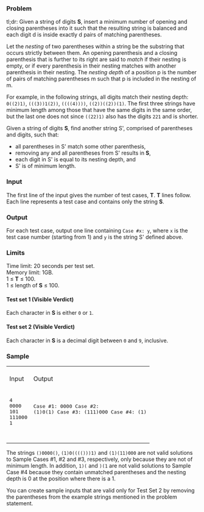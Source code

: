 <div class="problem-description problem-analysis-detail"><div class="problem-statement-string"><h3>Problem</h3> <p>
  tl;dr: Given a string of digits <b>S</b>, insert a minimum number of opening
  and closing parentheses into it such that the resulting string is balanced and
  each digit d is inside exactly d pairs of matching parentheses.
</p><p>
  Let the <i>nesting</i> of two parentheses within a string be the substring
  that occurs strictly between them. An opening parenthesis and a closing
  parenthesis that is further to its right are said to <i>match</i> if their
  nesting is empty, or if every parenthesis in their nesting matches with
  another parenthesis in their nesting. The <i>nesting depth</i> of a position
  p is the number of pairs of matching parentheses m such that p is included in
  the nesting of m.
</p><p>
  For example, in the following strings, all digits match their nesting
  depth: <code>0((2)1)</code>, <code>(((3))1(2))</code>, <code>((((4))))</code>,
  <code>((2))((2))(1)</code>. The first three strings have minimum length among
  those that have the same digits in the same order, but the last one does not
  since <code>((22)1)</code> also has the digits <code>221</code> and is
  shorter.
</p><p>
  Given a string of digits <b>S</b>, find another string S',
  comprised of parentheses and digits, such that:
  <ul><li>all parentheses in S' match some other parenthesis,</li> <li>removing any and all parentheses from S' results in <b>S</b>,</li> <li>each digit in S' is equal to its nesting depth, and</li> <li>S' is of minimum length.</li></ul></p> <h3>Input</h3> <p>
  The first line of the input gives the number of test cases, <b>T</b>.
  <b>T</b> lines follow. Each line represents a test case and contains only the
  string <b>S</b>.
</p> <h3>Output</h3> <p>
  For each test case, output one line containing <code>Case #x: y</code>, where
  <code>x</code> is the test case number (starting from 1) and <code>y</code>
  is the string S' defined above.
</p> <h3>Limits</h3> <p>
  Time limit: 20 seconds per test set.<br>
  Memory limit: 1GB.<br>
  1 ≤ <b>T</b> ≤ 100.<br>
  1 ≤ length of <b>S</b> ≤ 100.<br></p> <h4>Test set 1 (Visible Verdict)</h4> <p>
  Each character in <b>S</b> is either <code>0</code> or <code>1</code>.<br></p> <h4>Test set 2 (Visible Verdict)</h4> <p>
  Each character in <b>S</b> is a decimal digit between <code>0</code> and
  <code>9</code>, inclusive.<br></p> <h3>Sample</h3> <div class="problem-io-wrapper"><table><tr><td><br> <span class="io-table-header">Input</span> <br>&nbsp;
  </td> <td><br> <span class="io-table-header">Output</span> <br>&nbsp;
  </td></tr> <tr><td><pre class="io-content">4
0000
101
111000
1

  </pre></td> <td><pre class="io-content">Case #1: 0000
Case #2: (1)0(1)
Case #3: (111)000
Case #4: (1)

  </pre></td></tr></table></div> <p>
  The strings <code>()0000()</code>, <code>(1)0(((()))1)</code> and
  <code>(1)(11)000</code> are not valid solutions to Sample Cases #1, #2 and
  #3, respectively, only because they are not of minimum length. In addition,
  <code>1)(</code> and <code>)(1</code> are not valid solutions to Sample Case
  #4 because they contain unmatched parentheses and the nesting depth is 0
  at the position where there is a 1.
</p><p>
  You can create sample inputs that are valid only for Test Set 2 by removing
  the parentheses from the example strings mentioned in the problem statement.
</p></div></div>